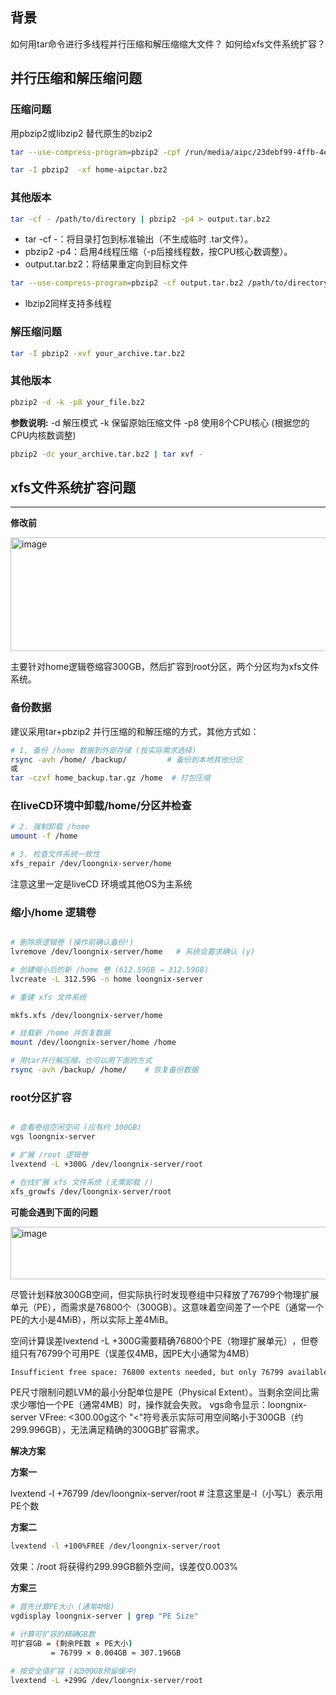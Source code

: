 
## 背景

如何用tar命令进行多线程并行压缩和解压缩缩大文件？
如何给xfs文件系统扩容？



## 并行压缩和解压缩问题

### 压缩问题
用pbzip2或libzip2 替代原生的bzip2


```bash
tar --use-compress-program=pbzip2 -cpf /run/media/aipc/23debf99-4ffb-4ed4-874b-03935c9f784d/home-aipctar.bz2 --exclude=.cache --exclude=*.tmp aipc/

tar -I pbzip2  -xf home-aipctar.bz2
```

### 其他版本

```bash
tar -cf - /path/to/directory | pbzip2 -p4 > output.tar.bz2
```

-  tar -cf -：将目录打包到标准输出（不生成临时 .tar文件）。
-  pbzip2 -p4：启用4线程压缩（-p后接线程数，按CPU核心数调整）。
-  output.tar.bz2：将结果重定向到目标文件


```bash
tar --use-compress-program=pbzip2 -cf output.tar.bz2 /path/to/directory
```
- lbzip2同样支持多线程



### 解压缩问题

```bash
tar -I pbzip2 -xvf your_archive.tar.bz2
```

### 其他版本

```bash
pbzip2 -d -k -p8 your_file.bz2  
```

**参数说明:**
   -d    解压模式
   -k    保留原始压缩文件
   -p8   使用8个CPU核心 (根据您的CPU内核数调整)


```bash
pbzip2 -dc your_archive.tar.bz2 | tar xvf -
```

## xfs文件系统扩容问题
---


**修改前**

<img width="1223" height="182" alt="image" src="https://github.com/user-attachments/assets/a7be1b56-b62d-4335-92e2-5fca9914bb54" />

主要针对home逻辑卷缩容300GB，然后扩容到root分区，两个分区均为xfs文件系统。

### 备份数据

建议采用tar+pbzip2 并行压缩的和解压缩的方式，其他方式如：

```bash
# 1. 备份 /home 数据到外部存储 (按实际需求选择)
rsync -avh /home/ /backup/         # 备份到本地其他分区
或
tar -czvf home_backup.tar.gz /home  # 打包压缩
```

### 在liveCD环境中卸载/home/分区并检查

```bash
# 2. 强制卸载 /home
umount -f /home

# 3. 检查文件系统一致性
xfs_repair /dev/loongnix-server/home
```
注意这里一定是liveCD 环境或其他OS为主系统

### 缩小/home 逻辑卷

```bash

# 删除原逻辑卷 (操作前确认备份!)
lvremove /dev/loongnix-server/home   # 系统会要求确认 (y)

# 创建缩小后的新 /home 卷 (612.59GB → 312.59GB)
lvcreate -L 312.59G -n home loongnix-server

# 重建 xfs 文件系统

mkfs.xfs /dev/loongnix-server/home

# 挂载新 /home 并恢复数据
mount /dev/loongnix-server/home /home

# 用tar并行解压缩，也可以用下面的方式
rsync -avh /backup/ /home/    # 恢复备份数据

```


### root分区扩容

```bash

# 查看卷组空闲空间 (应有约 300GB)
vgs loongnix-server

# 扩展 /root 逻辑卷
lvextend -L +300G /dev/loongnix-server/root

# 在线扩展 xfs 文件系统 (无需卸载 /)
xfs_growfs /dev/loongnix-server/root
```

**可能会遇到下面的问题**

<img width="1063" height="84" alt="image" src="https://github.com/user-attachments/assets/fee0167b-6d6c-46dc-a969-d63e0a85720d" />

尽管计划释放300GB空间，但实际执行时发现卷组中只释放了76799个物理扩展单元（PE），而需求是76800个（300GB）。这意味着空间差了一个PE（通常一个PE的大小是4MiB），所以实际上差4MiB。


​​空间计算误差​​lvextend -L +300G需要​​精确76800个PE（物理扩展单元）​​，但卷组只有​​76799个可用PE​​（误差仅4MB，因PE大小通常为4MB）
```bash
Insufficient free space: 76800 extents needed, but only 76799 available
```
​​PE尺寸限制问题​​LVM的最小分配单位是PE（Physical Extent）。当剩余空间比需求少​​哪怕一个PE​​（通常4MB）时，操作就会失败。
​​
vgs命令显示：loongnix-server VFree: <300.00g这个 ​​"<"符号​​ 表示实际可用空间略小于300GB（约299.996GB），无法满足精确的300GB扩容需求。

**解决方案**

**方案一**

lvextend -l +76799 /dev/loongnix-server/root # 注意这里是-l（小写L）表示用PE个数


**方案二**

```bash
lvextend -l +100%FREE /dev/loongnix-server/root
```
效果：/root 将获得约299.99GB额外空间，误差仅0.003%


**方案三**

```bash
# 首先计算PE大小 (通常4MB)
vgdisplay loongnix-server | grep "PE Size"

# 计算可扩容的精确GB数
可扩容GB = (剩余PE数 × PE大小) 
         = 76799 × 0.004GB ≈ 307.196GB

# 按安全值扩容 (如300GB预留缓冲)
lvextend -L +299G /dev/loongnix-server/root
```
